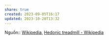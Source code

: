 ```yaml
---
share: true
created: 2023-09-05T16:17
updated: 2023-10-20T13:32
---
```

Nguồn:: [Wikipedia](../../%CE%9E%20Ngu%E1%BB%93n/Wikipedia.md), [Hedonic treadmill - Wikipedia](https://en.wikipedia.org/wiki/Hedonic_treadmill)